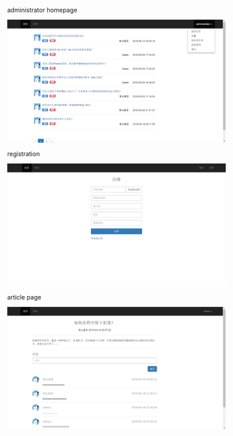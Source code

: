 
administrator homepage

![image](https://github.com/Falonie/Flask_Demo/raw/master/screenshot/administrator.PNG)

registration

![image](https://github.com/Falonie/Flask_Demo/raw/master/screenshot/registration.PNG)

article page

![image](https://github.com/Falonie/Flask_Demo/raw/master/screenshot/article.PNG)
